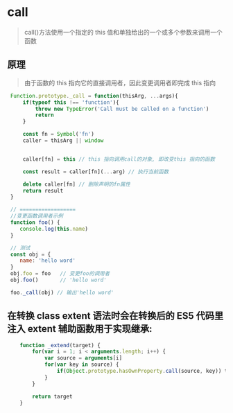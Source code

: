 # call

> call()方法使用一个指定的 this 值和单独给出的一个或多个参数来调用一个函数

## 原理

> 由于函数的 this 指向它的直接调用者，因此变更调用者即完成 this 指向

```JavaScript
 Function.prototype._call = function(thisArg, ...args){
     if(typeof this !== 'function'){
         throw new TypeError('Call must be called on a function')
         return
     }

     const fn = Symbol('fn')
     caller = thisArg || window


     caller[fn] = this // this 指向调用call的对象, 即改变this 指向的函数

     const result = caller[fn](...arg) // 执行当前函数

     delete caller[fn] // 删除声明的fn属性
     return result
 }

 // ==================
 //变更函数调用者示例
 function foo() {
    console.log(this.name)
 }

 // 测试
 const obj = {
    name: 'hello word'
 }
 obj.foo = foo   // 变更foo的调用者
 obj.foo()       // 'hello word'

 foo._call(obj) // 输出'hello word'
```

## 在转换 class extent 语法时会在转换后的 ES5 代码里注入 extent 辅助函数用于实现继承:

```JavaScript
    function _extend(target) {
        for(var i = 1; i < arguments.length; i++) {
            var source = arguments[i]
            for(var key in source) {
                if(Object.prototype.hasOwnProperty.call(source, key)) target[key] = source[key]
            }
        }

        return target
    }
```
